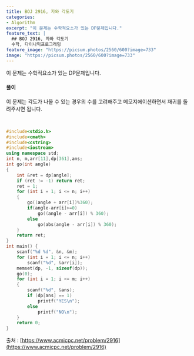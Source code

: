 ```yaml
---
title: BOJ 2916, 자와 각도기
categories:
- Algorithm
excerpt: "이 문제는 수학적요소가 있는 DP문제입니다."
feature_text: |
  ## BOJ 2916, 자와 각도기
  수학, 다이나믹프로그래밍
feature_image: "https://picsum.photos/2560/600?image=733"
image: "https://picsum.photos/2560/600?image=733"
---
```


이 문제는 수학적요소가 있는 DP문제입니다.

<h4>풀이</h4> 
 이 문제는 각도가 나올 수 있는 경우의 수를 고려해주고 메모지에이션하면서 재귀를 돌려주시면 됩니다.

​
```c++
#include<stdio.h>
#include<cmath>
#include<cstring>
#include<iostream>
using namespace std;
int n, m,arr[11],dp[361],ans;
int go(int angle)
{
	int &ret = dp[angle];
	if (ret != -1) return ret;
	ret = 1;
	for (int i = 1; i <= n; i++)
	{
		go((angle + arr[i])%360);
		if(angle-arr[i]>=0)
			go((angle - arr[i]) % 360);
		else
			go(abs(angle - arr[i]) % 360);
	}
	return ret;
}
int main() {
	scanf("%d %d", &n, &m);
	for (int i = 1; i <= n; i++)
		scanf("%d", &arr[i]);
	memset(dp, -1, sizeof(dp));
	go(0);
	for (int i = 1; i <= m; i++)
	{
		scanf("%d", &ans);
		if (dp[ans] == 1)
			printf("YES\n");
		else
			printf("NO\n");
	}
	return 0;
}
```

출처 : [https://www.acmicpc.net/problem/2916](https://www.acmicpc.net/problem/2916)